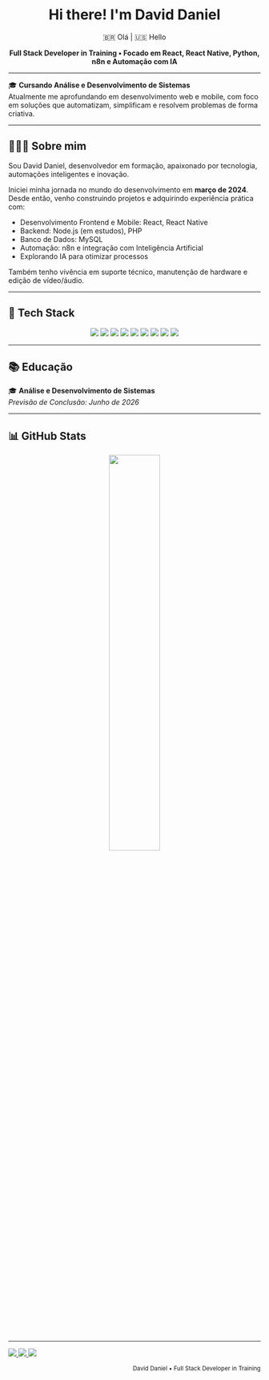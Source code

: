 <h1 align="center">Hi there! I'm David Daniel</h1>

<p align="center">
  🇧🇷 Olá | 🇺🇸 Hello
</p>

<p align="center">
  <strong>Full Stack Developer in Training • Focado em React, React Native, Python, n8n e Automação com IA</strong>
</p>

---

🎓 **Cursando Análise e Desenvolvimento de Sistemas**  
Atualmente me aprofundando em desenvolvimento web e mobile, com foco em soluções que automatizam, simplificam e resolvem problemas de forma criativa.

---

## 👨🏻‍💻 Sobre mim

Sou David Daniel, desenvolvedor em formação, apaixonado por tecnologia, automações inteligentes e inovação.

Iniciei minha jornada no mundo do desenvolvimento em **março de 2024**. Desde então, venho construindo projetos e adquirindo experiência prática com:

- Desenvolvimento Frontend e Mobile: React, React Native
- Backend: Node.js (em estudos), PHP
- Banco de Dados: MySQL
- Automação: n8n e integração com Inteligência Artificial
- Explorando IA para otimizar processos

Também tenho vivência em suporte técnico, manutenção de hardware e edição de vídeo/áudio.

---

## 🚀 Tech Stack

<p align="center">
  <img src="https://img.shields.io/badge/JavaScript-F7DF1E?style=flat&logo=javascript&logoColor=black" />
  <img src="https://img.shields.io/badge/React-20232A?style=flat&logo=react&logoColor=61DAFB" />
  <img src="https://img.shields.io/badge/React_Native-61DAFB?style=flat&logo=react&logoColor=white" />
  <img src="https://img.shields.io/badge/Python-3776AB?style=flat&logo=python&logoColor=white" />
  <img src="https://img.shields.io/badge/PHP-777BB4?style=flat&logo=php&logoColor=white" />
  <img src="https://img.shields.io/badge/MySQL-005C84?style=flat&logo=mysql&logoColor=white" />
  <img src="https://img.shields.io/badge/n8n-FF5622?style=flat&logo=n8n&logoColor=white" />
  <img src="https://img.shields.io/badge/Notion-000000?style=flat&logo=notion&logoColor=white" />
  <img src="https://img.shields.io/badge/Figma-F24E1E?style=flat&logo=figma&logoColor=white" />
</p>

---

## 📚 Educação

🎓 **Análise e Desenvolvimento de Sistemas**  
_Previsão de Conclusão: Junho de 2026_

---

## 📊 GitHub Stats

<div align="center">
  <img src="https://github-readme-stats.vercel.app/api/top-langs/?username=SEU-USUARIO-GITHUB&layout=compact&theme=radical" width="45%" />
</div>

---

<p align="left">
<a href="https://www.linkedin.com/in/daviddanielbarcelos/" target="_blank">
    <img src="https://img.shields.io/badge/-LinkedIn-0A66C2?style=flat&logo=linkedin&logoColor=white" />
</a>
  <a href="mailto:davidbarcelosdaniel@gmail.com">
    <img src="https://img.shields.io/badge/-Gmail-EA4335?style=flat&logo=gmail&logoColor=white" />
  </a>
  <a href="https://seuportfolio.com" target="_blank">
    <img src="https://img.shields.io/badge/-Portfólio-000000?style=flat&logo=vercel&logoColor=white" />
  </a>
</p>

<div align="right">
  <sub>David Daniel • Full Stack Developer in Training</sub>
</div>
